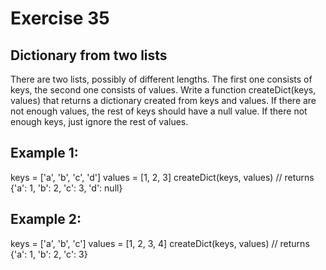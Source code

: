 # Exercise 35

## Dictionary from two lists

There are two lists, possibly of different lengths. 
The first one consists of keys, the second one consists of values. 
Write a function createDict(keys, values) that returns a dictionary created from keys and values. 
If there are not enough values, the rest of keys should have a null value. 
If there not enough keys, just ignore the rest of values.

## Example 1:

keys = ['a', 'b', 'c', 'd']
values = [1, 2, 3]
createDict(keys, values) // returns {'a': 1, 'b': 2, 'c': 3, 'd': null}

## Example 2:

keys = ['a', 'b', 'c']
values = [1, 2, 3, 4]
createDict(keys, values) // returns {'a': 1, 'b': 2, 'c': 3}
